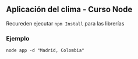 ## Aplicación del clima - Curso Node

Recureden ejecutar ```npm Install``` para las librerías

### Ejemplo 
```
node app -d "Madrid, Colombia"
```